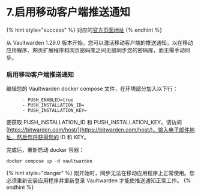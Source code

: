 # 7.启用移动客户端推送通知

{% hint style="success" %}
对应的[官方页面地址](https://github.com/dani-garcia/vaultwarden/wiki/Enabling-Mobile-Client-push-notification)
{% endhint %}

从 Vaultwarden 1.29.0 版本开始，您可以激活移动客户端的推送通知，以在移动应用程序、网页扩展程序和网页密码库之间无缝同步您的密码库，而无需手动同步。

### 启用移动客户端推送通知 <a href="#enable-mobile-client-push-notification" id="enable-mobile-client-push-notification"></a>

编辑您的 Vaultwarden docker compose 文件，在环境部分加入以下行：

```
      - PUSH_ENABLED=true
      - PUSH_INSTALLATION_ID=
      - PUSH_INSTALLATION_KEY=
```

要获取 PUSH\_INSTALLATION\_ID 和 PUSH\_INSTALLATION\_KEY，请访问 [https://bitwarden.com/host/](https://bitwarden.com/host/)，输入电子邮件地址，然后您将获得您的 ID 和 KEY。

完成后，重新启动 docker 容器：

```
docker compose up -d vaultwarden
```

{% hint style="danger" %}
刚开始时，同步无法在移动应用程序上正常使用。您必须重新安装应用程序并重新登录 Vaultwarden 才能使推送通知正常工作。
{% endhint %}
